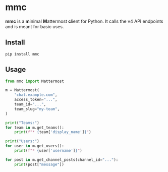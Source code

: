 # mmc

**mmc** is a **m**inimal **M**attermost **c**lient for Python. It calls the v4 API endpoints and is meant for basic
uses.

## Install

    pip install mmc

## Usage

```python
from mmc import Mattermost

m = Mattermost(
    "chat.example.com",
    access_token="...",
    team_id="...",
    team_slug="my-team",
)

print("Teams:")
for team in m.get_teams():
    print(f"* {team['display_name']}")

print("Users:")
for user in m.get_users():
    print(f"* {user['username']}")

for post in m.get_channel_posts(channel_id="..."):
    print(post["message"])

```